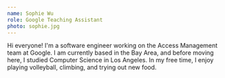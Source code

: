 ```yaml
---
name: Sophie Wu 
role: Google Teaching Assistant
photo: sophie.jpg
---
```


Hi everyone! I'm a software engineer working on the Access Management team at Google. I am currently based in the Bay Area, and before moving here, I studied Computer Science in Los Angeles. In my free time, I enjoy playing volleyball, climbing, and trying out new food.
